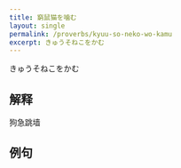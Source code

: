 ```yaml
---
title: 窮鼠猫を噛む
layout: single
permalink: /proverbs/kyuu-so-neko-wo-kamu
excerpt: きゅうそねこをかむ
---
```


きゅうそねこをかむ

## 解释

狗急跳墙

## 例句

